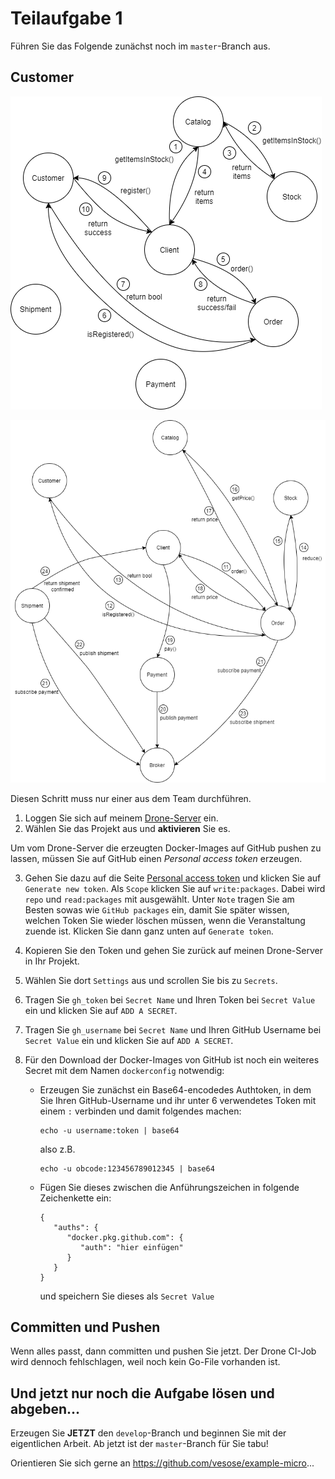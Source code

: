 # Teilaufgabe 1

Führen Sie das Folgende zunächst noch im `master`-Branch aus.

## Customer

![image info](./img/TA1.png)

![image info](./img/TA2.png)

Diesen Schritt muss nur einer aus dem Team durchführen.

1. Loggen Sie sich auf meinem [Drone-Server](https://terraform.cs.hm.edu/) ein.
2. Wählen Sie das Projekt aus und **aktivieren** Sie es.

Um vom Drone-Server die erzeugten Docker-Images auf GitHub pushen zu lassen, müssen Sie
auf GitHub einen _Personal access token_ erzeugen.

3. Gehen Sie dazu auf die Seite [Personal access token](https://github.com/settings/tokens)
   und klicken Sie auf `Generate new token`. Als `Scope` klicken Sie auf `write:packages`.
   Dabei wird `repo` und `read:packages` mit ausgewählt. Unter `Note` tragen Sie am
   Besten sowas wie `GitHub packages` ein, damit Sie später wissen, welchen Token
   Sie wieder löschen müssen, wenn die Veranstaltung zuende ist. Klicken Sie dann ganz unten
   auf `Generate token`.
4. Kopieren Sie den Token und gehen Sie zurück auf meinen Drone-Server in Ihr Projekt.
5. Wählen Sie dort `Settings` aus und scrollen Sie bis zu `Secrets`.
6. Tragen Sie `gh_token` bei `Secret Name` und Ihren Token bei `Secret Value` ein und
   klicken Sie auf `ADD A SECRET`.
7. Tragen Sie `gh_username` bei `Secret Name` und Ihren GitHub Username bei `Secret Value` ein und
   klicken Sie auf `ADD A SECRET`.
8. Für den Download der Docker-Images von GitHub ist noch ein weiteres Secret mit dem
   Namen `dockerconfig` notwendig:

    - Erzeugen Sie zunächst ein Base64-encodedes Authtoken, in dem Sie Ihren GitHub-Username
      und ihr unter 6 verwendetes Token mit einem `:` verbinden und damit folgendes machen:

        ```
        echo -u username:token | base64
        ```

        also z.B.

        ```
        echo -u obcode:123456789012345 | base64
        ```

    - Fügen Sie dieses zwischen die Anführungszeichen in folgende Zeichenkette ein:

        ```
        {
           "auths": {
              "docker.pkg.github.com": {
                 "auth": "hier einfügen"
              }
           }
        }
        ```

        und speichern Sie dieses als `Secret Value`

## Committen und Pushen

Wenn alles passt, dann committen und pushen Sie jetzt. Der Drone CI-Job
wird dennoch fehlschlagen, weil noch kein Go-File vorhanden ist.

## Und jetzt nur noch die Aufgabe lösen und abgeben...

Erzeugen Sie **JETZT** den `develop`-Branch und beginnen Sie mit der eigentlichen
Arbeit. Ab jetzt ist der `master`-Branch für Sie tabu!

Orientieren Sie sich gerne an <https://github.com/vesose/example-micro>...
